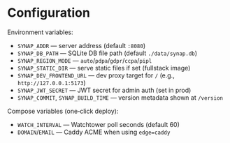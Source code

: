 # Configuration

Environment variables:

- `SYNAP_ADDR` — server address (default `:8080`)
- `SYNAP_DB_PATH` — SQLite DB file path (default `./data/synap.db`)
- `SYNAP_REGION_MODE` — `auto`/`pdpa`/`gdpr`/`ccpa`/`pipl`
- `SYNAP_STATIC_DIR` — serve static files if set (fullstack image)
- `SYNAP_DEV_FRONTEND_URL` — dev proxy target for `/` (e.g., `http://127.0.0.1:5173`)
- `SYNAP_JWT_SECRET` — JWT secret for admin auth (set in prod)
- `SYNAP_COMMIT`, `SYNAP_BUILD_TIME` — version metadata shown at `/version`

Compose variables (one‑click deploy):
- `WATCH_INTERVAL` — Watchtower poll seconds (default 60)
- `DOMAIN`/`EMAIL` — Caddy ACME when using `edge=caddy`

